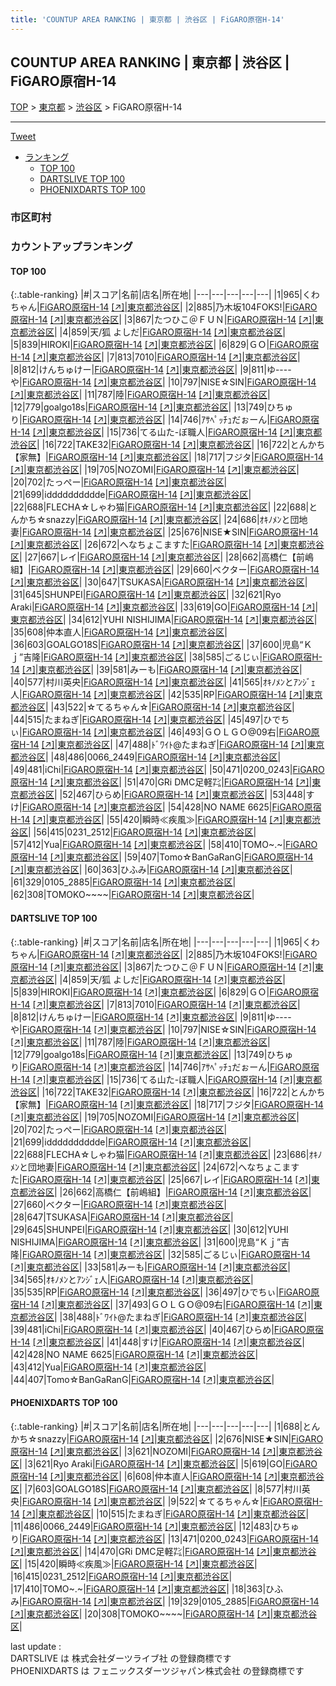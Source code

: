 ```yaml
---
title: 'COUNTUP AREA RANKING | 東京都 | 渋谷区 | FiGARO原宿H-14'
---
```

## COUNTUP AREA RANKING | 東京都 | 渋谷区 | FiGARO原宿H-14

[TOP](/darts/rank/) > [東京都](/darts/rank/東京都/) > [渋谷区](/darts/rank/東京都/渋谷区/) > FiGARO原宿H-14

___

<a href="https://twitter.com/share?ref_src=twsrc%5Etfw" data-text="COUNTUP AREA RANKING | 東京都渋谷区FiGARO原宿H-14" class="twitter-share-button" data-hashtags="DARTSLIVE,PHOENIXDARTS,darts,ダーツ" data-show-count="false">Tweet</a>

* [ランキング](#カウントアップランキング)
    * [TOP 100](#top-100)
    * [DARTSLIVE TOP 100](#dartslive-top-100)
    * [PHOENIXDARTS TOP 100](#phoenixdarts-top-100)

### 市区町村

<ul>

</ul>

### カウントアップランキング

#### TOP 100



{:.table-ranking}
|#|スコア|名前|店名|所在地|
|---|---|---|---|---|
|1|965|<span class="rank-name-dl">くわちゃん</span>|<a href="/darts/rank/shops/7b7c4f6a88a58c7e0d9b047a20a7ba1e.html">FiGARO原宿H-14</a> <a href="https://search.dartslive.com/jp/shop/7b7c4f6a88a58c7e0d9b047a20a7ba1e">[↗]</a>|<a href="/darts/rank/東京都/渋谷区">東京都渋谷区</a>|
|2|885|<span class="rank-name-dl">乃木坂104FOKS!</span>|<a href="/darts/rank/shops/7b7c4f6a88a58c7e0d9b047a20a7ba1e.html">FiGARO原宿H-14</a> <a href="https://search.dartslive.com/jp/shop/7b7c4f6a88a58c7e0d9b047a20a7ba1e">[↗]</a>|<a href="/darts/rank/東京都/渋谷区">東京都渋谷区</a>|
|3|867|<span class="rank-name-dl">たつひこ＠ＦＵＮ</span>|<a href="/darts/rank/shops/7b7c4f6a88a58c7e0d9b047a20a7ba1e.html">FiGARO原宿H-14</a> <a href="https://search.dartslive.com/jp/shop/7b7c4f6a88a58c7e0d9b047a20a7ba1e">[↗]</a>|<a href="/darts/rank/東京都/渋谷区">東京都渋谷区</a>|
|4|859|<span class="rank-name-dl">天/狐 よしだ</span>|<a href="/darts/rank/shops/7b7c4f6a88a58c7e0d9b047a20a7ba1e.html">FiGARO原宿H-14</a> <a href="https://search.dartslive.com/jp/shop/7b7c4f6a88a58c7e0d9b047a20a7ba1e">[↗]</a>|<a href="/darts/rank/東京都/渋谷区">東京都渋谷区</a>|
|5|839|<span class="rank-name-dl">HIROKI</span>|<a href="/darts/rank/shops/7b7c4f6a88a58c7e0d9b047a20a7ba1e.html">FiGARO原宿H-14</a> <a href="https://search.dartslive.com/jp/shop/7b7c4f6a88a58c7e0d9b047a20a7ba1e">[↗]</a>|<a href="/darts/rank/東京都/渋谷区">東京都渋谷区</a>|
|6|829|<span class="rank-name-dl">ＧＯ</span>|<a href="/darts/rank/shops/7b7c4f6a88a58c7e0d9b047a20a7ba1e.html">FiGARO原宿H-14</a> <a href="https://search.dartslive.com/jp/shop/7b7c4f6a88a58c7e0d9b047a20a7ba1e">[↗]</a>|<a href="/darts/rank/東京都/渋谷区">東京都渋谷区</a>|
|7|813|<span class="rank-name-dl">7010</span>|<a href="/darts/rank/shops/7b7c4f6a88a58c7e0d9b047a20a7ba1e.html">FiGARO原宿H-14</a> <a href="https://search.dartslive.com/jp/shop/7b7c4f6a88a58c7e0d9b047a20a7ba1e">[↗]</a>|<a href="/darts/rank/東京都/渋谷区">東京都渋谷区</a>|
|8|812|<span class="rank-name-dl">けんちゅけー</span>|<a href="/darts/rank/shops/7b7c4f6a88a58c7e0d9b047a20a7ba1e.html">FiGARO原宿H-14</a> <a href="https://search.dartslive.com/jp/shop/7b7c4f6a88a58c7e0d9b047a20a7ba1e">[↗]</a>|<a href="/darts/rank/東京都/渋谷区">東京都渋谷区</a>|
|9|811|<span class="rank-name-dl">ゆ----や</span>|<a href="/darts/rank/shops/7b7c4f6a88a58c7e0d9b047a20a7ba1e.html">FiGARO原宿H-14</a> <a href="https://search.dartslive.com/jp/shop/7b7c4f6a88a58c7e0d9b047a20a7ba1e">[↗]</a>|<a href="/darts/rank/東京都/渋谷区">東京都渋谷区</a>|
|10|797|<span class="rank-name-dl">NISE☆SIN</span>|<a href="/darts/rank/shops/7b7c4f6a88a58c7e0d9b047a20a7ba1e.html">FiGARO原宿H-14</a> <a href="https://search.dartslive.com/jp/shop/7b7c4f6a88a58c7e0d9b047a20a7ba1e">[↗]</a>|<a href="/darts/rank/東京都/渋谷区">東京都渋谷区</a>|
|11|787|<span class="rank-name-dl">陸</span>|<a href="/darts/rank/shops/7b7c4f6a88a58c7e0d9b047a20a7ba1e.html">FiGARO原宿H-14</a> <a href="https://search.dartslive.com/jp/shop/7b7c4f6a88a58c7e0d9b047a20a7ba1e">[↗]</a>|<a href="/darts/rank/東京都/渋谷区">東京都渋谷区</a>|
|12|779|<span class="rank-name-dl">goalgo18s</span>|<a href="/darts/rank/shops/7b7c4f6a88a58c7e0d9b047a20a7ba1e.html">FiGARO原宿H-14</a> <a href="https://search.dartslive.com/jp/shop/7b7c4f6a88a58c7e0d9b047a20a7ba1e">[↗]</a>|<a href="/darts/rank/東京都/渋谷区">東京都渋谷区</a>|
|13|749|<span class="rank-name-dl">ひちゅり</span>|<a href="/darts/rank/shops/7b7c4f6a88a58c7e0d9b047a20a7ba1e.html">FiGARO原宿H-14</a> <a href="https://search.dartslive.com/jp/shop/7b7c4f6a88a58c7e0d9b047a20a7ba1e">[↗]</a>|<a href="/darts/rank/東京都/渋谷区">東京都渋谷区</a>|
|14|746|<span class="rank-name-dl">ｱｻﾍﾟｯﾁｭだぉーん</span>|<a href="/darts/rank/shops/7b7c4f6a88a58c7e0d9b047a20a7ba1e.html">FiGARO原宿H-14</a> <a href="https://search.dartslive.com/jp/shop/7b7c4f6a88a58c7e0d9b047a20a7ba1e">[↗]</a>|<a href="/darts/rank/東京都/渋谷区">東京都渋谷区</a>|
|15|736|<span class="rank-name-dl">てる山た-ぼ職人</span>|<a href="/darts/rank/shops/7b7c4f6a88a58c7e0d9b047a20a7ba1e.html">FiGARO原宿H-14</a> <a href="https://search.dartslive.com/jp/shop/7b7c4f6a88a58c7e0d9b047a20a7ba1e">[↗]</a>|<a href="/darts/rank/東京都/渋谷区">東京都渋谷区</a>|
|16|722|<span class="rank-name-dl">TAKE32</span>|<a href="/darts/rank/shops/7b7c4f6a88a58c7e0d9b047a20a7ba1e.html">FiGARO原宿H-14</a> <a href="https://search.dartslive.com/jp/shop/7b7c4f6a88a58c7e0d9b047a20a7ba1e">[↗]</a>|<a href="/darts/rank/東京都/渋谷区">東京都渋谷区</a>|
|16|722|<span class="rank-name-dl">とんかち【家無】</span>|<a href="/darts/rank/shops/7b7c4f6a88a58c7e0d9b047a20a7ba1e.html">FiGARO原宿H-14</a> <a href="https://search.dartslive.com/jp/shop/7b7c4f6a88a58c7e0d9b047a20a7ba1e">[↗]</a>|<a href="/darts/rank/東京都/渋谷区">東京都渋谷区</a>|
|18|717|<span class="rank-name-dl">フジタ</span>|<a href="/darts/rank/shops/7b7c4f6a88a58c7e0d9b047a20a7ba1e.html">FiGARO原宿H-14</a> <a href="https://search.dartslive.com/jp/shop/7b7c4f6a88a58c7e0d9b047a20a7ba1e">[↗]</a>|<a href="/darts/rank/東京都/渋谷区">東京都渋谷区</a>|
|19|705|<span class="rank-name-dl">NOZOMI</span>|<a href="/darts/rank/shops/7b7c4f6a88a58c7e0d9b047a20a7ba1e.html">FiGARO原宿H-14</a> <a href="https://search.dartslive.com/jp/shop/7b7c4f6a88a58c7e0d9b047a20a7ba1e">[↗]</a>|<a href="/darts/rank/東京都/渋谷区">東京都渋谷区</a>|
|20|702|<span class="rank-name-dl">たっぺー</span>|<a href="/darts/rank/shops/7b7c4f6a88a58c7e0d9b047a20a7ba1e.html">FiGARO原宿H-14</a> <a href="https://search.dartslive.com/jp/shop/7b7c4f6a88a58c7e0d9b047a20a7ba1e">[↗]</a>|<a href="/darts/rank/東京都/渋谷区">東京都渋谷区</a>|
|21|699|<span class="rank-name-dl">idddddddddde</span>|<a href="/darts/rank/shops/7b7c4f6a88a58c7e0d9b047a20a7ba1e.html">FiGARO原宿H-14</a> <a href="https://search.dartslive.com/jp/shop/7b7c4f6a88a58c7e0d9b047a20a7ba1e">[↗]</a>|<a href="/darts/rank/東京都/渋谷区">東京都渋谷区</a>|
|22|688|<span class="rank-name-dl">FLECHA☆しゃわ猫</span>|<a href="/darts/rank/shops/7b7c4f6a88a58c7e0d9b047a20a7ba1e.html">FiGARO原宿H-14</a> <a href="https://search.dartslive.com/jp/shop/7b7c4f6a88a58c7e0d9b047a20a7ba1e">[↗]</a>|<a href="/darts/rank/東京都/渋谷区">東京都渋谷区</a>|
|22|688|<span class="rank-name-pd">とんかち☆snazzy</span>|<a href="/darts/rank/shops/59173.html">FiGARO原宿H-14</a> <a href="https://vs.phoenixdarts.com/jp/shop/shopDetailInfo/s_59173?s_seq=59173">[↗]</a>|<a href="/darts/rank/東京都/渋谷区">東京都渋谷区</a>|
|24|686|<span class="rank-name-dl">ｵｷﾉﾒﾝと団地妻</span>|<a href="/darts/rank/shops/7b7c4f6a88a58c7e0d9b047a20a7ba1e.html">FiGARO原宿H-14</a> <a href="https://search.dartslive.com/jp/shop/7b7c4f6a88a58c7e0d9b047a20a7ba1e">[↗]</a>|<a href="/darts/rank/東京都/渋谷区">東京都渋谷区</a>|
|25|676|<span class="rank-name-pd">NISE★SIN</span>|<a href="/darts/rank/shops/59173.html">FiGARO原宿H-14</a> <a href="https://vs.phoenixdarts.com/jp/shop/shopDetailInfo/s_59173?s_seq=59173">[↗]</a>|<a href="/darts/rank/東京都/渋谷区">東京都渋谷区</a>|
|26|672|<span class="rank-name-dl">へなちょこますた</span>|<a href="/darts/rank/shops/7b7c4f6a88a58c7e0d9b047a20a7ba1e.html">FiGARO原宿H-14</a> <a href="https://search.dartslive.com/jp/shop/7b7c4f6a88a58c7e0d9b047a20a7ba1e">[↗]</a>|<a href="/darts/rank/東京都/渋谷区">東京都渋谷区</a>|
|27|667|<span class="rank-name-dl">レイ</span>|<a href="/darts/rank/shops/7b7c4f6a88a58c7e0d9b047a20a7ba1e.html">FiGARO原宿H-14</a> <a href="https://search.dartslive.com/jp/shop/7b7c4f6a88a58c7e0d9b047a20a7ba1e">[↗]</a>|<a href="/darts/rank/東京都/渋谷区">東京都渋谷区</a>|
|28|662|<span class="rank-name-dl">高橋仁【前嶋組】</span>|<a href="/darts/rank/shops/7b7c4f6a88a58c7e0d9b047a20a7ba1e.html">FiGARO原宿H-14</a> <a href="https://search.dartslive.com/jp/shop/7b7c4f6a88a58c7e0d9b047a20a7ba1e">[↗]</a>|<a href="/darts/rank/東京都/渋谷区">東京都渋谷区</a>|
|29|660|<span class="rank-name-dl">ベクター</span>|<a href="/darts/rank/shops/7b7c4f6a88a58c7e0d9b047a20a7ba1e.html">FiGARO原宿H-14</a> <a href="https://search.dartslive.com/jp/shop/7b7c4f6a88a58c7e0d9b047a20a7ba1e">[↗]</a>|<a href="/darts/rank/東京都/渋谷区">東京都渋谷区</a>|
|30|647|<span class="rank-name-dl">TSUKASA</span>|<a href="/darts/rank/shops/7b7c4f6a88a58c7e0d9b047a20a7ba1e.html">FiGARO原宿H-14</a> <a href="https://search.dartslive.com/jp/shop/7b7c4f6a88a58c7e0d9b047a20a7ba1e">[↗]</a>|<a href="/darts/rank/東京都/渋谷区">東京都渋谷区</a>|
|31|645|<span class="rank-name-dl">SHUNPEI</span>|<a href="/darts/rank/shops/7b7c4f6a88a58c7e0d9b047a20a7ba1e.html">FiGARO原宿H-14</a> <a href="https://search.dartslive.com/jp/shop/7b7c4f6a88a58c7e0d9b047a20a7ba1e">[↗]</a>|<a href="/darts/rank/東京都/渋谷区">東京都渋谷区</a>|
|32|621|<span class="rank-name-pd">Ryo Araki</span>|<a href="/darts/rank/shops/59173.html">FiGARO原宿H-14</a> <a href="https://vs.phoenixdarts.com/jp/shop/shopDetailInfo/s_59173?s_seq=59173">[↗]</a>|<a href="/darts/rank/東京都/渋谷区">東京都渋谷区</a>|
|33|619|<span class="rank-name-pd">GO</span>|<a href="/darts/rank/shops/59173.html">FiGARO原宿H-14</a> <a href="https://vs.phoenixdarts.com/jp/shop/shopDetailInfo/s_59173?s_seq=59173">[↗]</a>|<a href="/darts/rank/東京都/渋谷区">東京都渋谷区</a>|
|34|612|<span class="rank-name-dl">YUHI NISHIJIMA</span>|<a href="/darts/rank/shops/7b7c4f6a88a58c7e0d9b047a20a7ba1e.html">FiGARO原宿H-14</a> <a href="https://search.dartslive.com/jp/shop/7b7c4f6a88a58c7e0d9b047a20a7ba1e">[↗]</a>|<a href="/darts/rank/東京都/渋谷区">東京都渋谷区</a>|
|35|608|<span class="rank-name-pd">仲本直人</span>|<a href="/darts/rank/shops/59173.html">FiGARO原宿H-14</a> <a href="https://vs.phoenixdarts.com/jp/shop/shopDetailInfo/s_59173?s_seq=59173">[↗]</a>|<a href="/darts/rank/東京都/渋谷区">東京都渋谷区</a>|
|36|603|<span class="rank-name-pd">GOALGO18S</span>|<a href="/darts/rank/shops/59173.html">FiGARO原宿H-14</a> <a href="https://vs.phoenixdarts.com/jp/shop/shopDetailInfo/s_59173?s_seq=59173">[↗]</a>|<a href="/darts/rank/東京都/渋谷区">東京都渋谷区</a>|
|37|600|<span class="rank-name-dl">児島“Ｋｊ”吉隆</span>|<a href="/darts/rank/shops/7b7c4f6a88a58c7e0d9b047a20a7ba1e.html">FiGARO原宿H-14</a> <a href="https://search.dartslive.com/jp/shop/7b7c4f6a88a58c7e0d9b047a20a7ba1e">[↗]</a>|<a href="/darts/rank/東京都/渋谷区">東京都渋谷区</a>|
|38|585|<span class="rank-name-dl">ごるじぃ</span>|<a href="/darts/rank/shops/7b7c4f6a88a58c7e0d9b047a20a7ba1e.html">FiGARO原宿H-14</a> <a href="https://search.dartslive.com/jp/shop/7b7c4f6a88a58c7e0d9b047a20a7ba1e">[↗]</a>|<a href="/darts/rank/東京都/渋谷区">東京都渋谷区</a>|
|39|581|<span class="rank-name-dl">みーも</span>|<a href="/darts/rank/shops/7b7c4f6a88a58c7e0d9b047a20a7ba1e.html">FiGARO原宿H-14</a> <a href="https://search.dartslive.com/jp/shop/7b7c4f6a88a58c7e0d9b047a20a7ba1e">[↗]</a>|<a href="/darts/rank/東京都/渋谷区">東京都渋谷区</a>|
|40|577|<span class="rank-name-pd">村川英央</span>|<a href="/darts/rank/shops/59173.html">FiGARO原宿H-14</a> <a href="https://vs.phoenixdarts.com/jp/shop/shopDetailInfo/s_59173?s_seq=59173">[↗]</a>|<a href="/darts/rank/東京都/渋谷区">東京都渋谷区</a>|
|41|565|<span class="rank-name-dl">ｵｷﾉﾒﾝとｱﾝｼﾞｪ人</span>|<a href="/darts/rank/shops/7b7c4f6a88a58c7e0d9b047a20a7ba1e.html">FiGARO原宿H-14</a> <a href="https://search.dartslive.com/jp/shop/7b7c4f6a88a58c7e0d9b047a20a7ba1e">[↗]</a>|<a href="/darts/rank/東京都/渋谷区">東京都渋谷区</a>|
|42|535|<span class="rank-name-dl">RP</span>|<a href="/darts/rank/shops/7b7c4f6a88a58c7e0d9b047a20a7ba1e.html">FiGARO原宿H-14</a> <a href="https://search.dartslive.com/jp/shop/7b7c4f6a88a58c7e0d9b047a20a7ba1e">[↗]</a>|<a href="/darts/rank/東京都/渋谷区">東京都渋谷区</a>|
|43|522|<span class="rank-name-pd">☆てるちゃん☆</span>|<a href="/darts/rank/shops/59173.html">FiGARO原宿H-14</a> <a href="https://vs.phoenixdarts.com/jp/shop/shopDetailInfo/s_59173?s_seq=59173">[↗]</a>|<a href="/darts/rank/東京都/渋谷区">東京都渋谷区</a>|
|44|515|<span class="rank-name-pd">たまねぎ</span>|<a href="/darts/rank/shops/59173.html">FiGARO原宿H-14</a> <a href="https://vs.phoenixdarts.com/jp/shop/shopDetailInfo/s_59173?s_seq=59173">[↗]</a>|<a href="/darts/rank/東京都/渋谷区">東京都渋谷区</a>|
|45|497|<span class="rank-name-dl">ひでちぃ</span>|<a href="/darts/rank/shops/7b7c4f6a88a58c7e0d9b047a20a7ba1e.html">FiGARO原宿H-14</a> <a href="https://search.dartslive.com/jp/shop/7b7c4f6a88a58c7e0d9b047a20a7ba1e">[↗]</a>|<a href="/darts/rank/東京都/渋谷区">東京都渋谷区</a>|
|46|493|<span class="rank-name-dl">ＧＯＬＧＯ@09右</span>|<a href="/darts/rank/shops/7b7c4f6a88a58c7e0d9b047a20a7ba1e.html">FiGARO原宿H-14</a> <a href="https://search.dartslive.com/jp/shop/7b7c4f6a88a58c7e0d9b047a20a7ba1e">[↗]</a>|<a href="/darts/rank/東京都/渋谷区">東京都渋谷区</a>|
|47|488|<span class="rank-name-dl">ﾄﾞﾜｲﾄ@たまねぎ</span>|<a href="/darts/rank/shops/7b7c4f6a88a58c7e0d9b047a20a7ba1e.html">FiGARO原宿H-14</a> <a href="https://search.dartslive.com/jp/shop/7b7c4f6a88a58c7e0d9b047a20a7ba1e">[↗]</a>|<a href="/darts/rank/東京都/渋谷区">東京都渋谷区</a>|
|48|486|<span class="rank-name-pd">0066_2449</span>|<a href="/darts/rank/shops/59173.html">FiGARO原宿H-14</a> <a href="https://vs.phoenixdarts.com/jp/shop/shopDetailInfo/s_59173?s_seq=59173">[↗]</a>|<a href="/darts/rank/東京都/渋谷区">東京都渋谷区</a>|
|49|481|<span class="rank-name-dl">iChi</span>|<a href="/darts/rank/shops/7b7c4f6a88a58c7e0d9b047a20a7ba1e.html">FiGARO原宿H-14</a> <a href="https://search.dartslive.com/jp/shop/7b7c4f6a88a58c7e0d9b047a20a7ba1e">[↗]</a>|<a href="/darts/rank/東京都/渋谷区">東京都渋谷区</a>|
|50|471|<span class="rank-name-pd">0200_0243</span>|<a href="/darts/rank/shops/59173.html">FiGARO原宿H-14</a> <a href="https://vs.phoenixdarts.com/jp/shop/shopDetailInfo/s_59173?s_seq=59173">[↗]</a>|<a href="/darts/rank/東京都/渋谷区">東京都渋谷区</a>|
|51|470|<span class="rank-name-pd">GRi DMC足軽㌠</span>|<a href="/darts/rank/shops/59173.html">FiGARO原宿H-14</a> <a href="https://vs.phoenixdarts.com/jp/shop/shopDetailInfo/s_59173?s_seq=59173">[↗]</a>|<a href="/darts/rank/東京都/渋谷区">東京都渋谷区</a>|
|52|467|<span class="rank-name-dl">ひらめ</span>|<a href="/darts/rank/shops/7b7c4f6a88a58c7e0d9b047a20a7ba1e.html">FiGARO原宿H-14</a> <a href="https://search.dartslive.com/jp/shop/7b7c4f6a88a58c7e0d9b047a20a7ba1e">[↗]</a>|<a href="/darts/rank/東京都/渋谷区">東京都渋谷区</a>|
|53|448|<span class="rank-name-dl">すけ</span>|<a href="/darts/rank/shops/7b7c4f6a88a58c7e0d9b047a20a7ba1e.html">FiGARO原宿H-14</a> <a href="https://search.dartslive.com/jp/shop/7b7c4f6a88a58c7e0d9b047a20a7ba1e">[↗]</a>|<a href="/darts/rank/東京都/渋谷区">東京都渋谷区</a>|
|54|428|<span class="rank-name-dl">NO NAME 6625</span>|<a href="/darts/rank/shops/7b7c4f6a88a58c7e0d9b047a20a7ba1e.html">FiGARO原宿H-14</a> <a href="https://search.dartslive.com/jp/shop/7b7c4f6a88a58c7e0d9b047a20a7ba1e">[↗]</a>|<a href="/darts/rank/東京都/渋谷区">東京都渋谷区</a>|
|55|420|<span class="rank-name-pd">瞬時≪疾風≫</span>|<a href="/darts/rank/shops/59173.html">FiGARO原宿H-14</a> <a href="https://vs.phoenixdarts.com/jp/shop/shopDetailInfo/s_59173?s_seq=59173">[↗]</a>|<a href="/darts/rank/東京都/渋谷区">東京都渋谷区</a>|
|56|415|<span class="rank-name-pd">0231_2512</span>|<a href="/darts/rank/shops/59173.html">FiGARO原宿H-14</a> <a href="https://vs.phoenixdarts.com/jp/shop/shopDetailInfo/s_59173?s_seq=59173">[↗]</a>|<a href="/darts/rank/東京都/渋谷区">東京都渋谷区</a>|
|57|412|<span class="rank-name-dl">Yua</span>|<a href="/darts/rank/shops/7b7c4f6a88a58c7e0d9b047a20a7ba1e.html">FiGARO原宿H-14</a> <a href="https://search.dartslive.com/jp/shop/7b7c4f6a88a58c7e0d9b047a20a7ba1e">[↗]</a>|<a href="/darts/rank/東京都/渋谷区">東京都渋谷区</a>|
|58|410|<span class="rank-name-pd">TOMO~.~</span>|<a href="/darts/rank/shops/59173.html">FiGARO原宿H-14</a> <a href="https://vs.phoenixdarts.com/jp/shop/shopDetailInfo/s_59173?s_seq=59173">[↗]</a>|<a href="/darts/rank/東京都/渋谷区">東京都渋谷区</a>|
|59|407|<span class="rank-name-dl">Tomo☆BanGaRanG</span>|<a href="/darts/rank/shops/7b7c4f6a88a58c7e0d9b047a20a7ba1e.html">FiGARO原宿H-14</a> <a href="https://search.dartslive.com/jp/shop/7b7c4f6a88a58c7e0d9b047a20a7ba1e">[↗]</a>|<a href="/darts/rank/東京都/渋谷区">東京都渋谷区</a>|
|60|363|<span class="rank-name-pd">ひふみ</span>|<a href="/darts/rank/shops/59173.html">FiGARO原宿H-14</a> <a href="https://vs.phoenixdarts.com/jp/shop/shopDetailInfo/s_59173?s_seq=59173">[↗]</a>|<a href="/darts/rank/東京都/渋谷区">東京都渋谷区</a>|
|61|329|<span class="rank-name-pd">0105_2885</span>|<a href="/darts/rank/shops/59173.html">FiGARO原宿H-14</a> <a href="https://vs.phoenixdarts.com/jp/shop/shopDetailInfo/s_59173?s_seq=59173">[↗]</a>|<a href="/darts/rank/東京都/渋谷区">東京都渋谷区</a>|
|62|308|<span class="rank-name-pd">TOMOKO~~~~</span>|<a href="/darts/rank/shops/59173.html">FiGARO原宿H-14</a> <a href="https://vs.phoenixdarts.com/jp/shop/shopDetailInfo/s_59173?s_seq=59173">[↗]</a>|<a href="/darts/rank/東京都/渋谷区">東京都渋谷区</a>|


#### DARTSLIVE TOP 100



{:.table-ranking}
|#|スコア|名前|店名|所在地|
|---|---|---|---|---|
|1|965|<span class="rank-name-dl">くわちゃん</span>|<a href="/darts/rank/shops/7b7c4f6a88a58c7e0d9b047a20a7ba1e.html">FiGARO原宿H-14</a> <a href="https://search.dartslive.com/jp/shop/7b7c4f6a88a58c7e0d9b047a20a7ba1e">[↗]</a>|<a href="/darts/rank/東京都/渋谷区">東京都渋谷区</a>|
|2|885|<span class="rank-name-dl">乃木坂104FOKS!</span>|<a href="/darts/rank/shops/7b7c4f6a88a58c7e0d9b047a20a7ba1e.html">FiGARO原宿H-14</a> <a href="https://search.dartslive.com/jp/shop/7b7c4f6a88a58c7e0d9b047a20a7ba1e">[↗]</a>|<a href="/darts/rank/東京都/渋谷区">東京都渋谷区</a>|
|3|867|<span class="rank-name-dl">たつひこ＠ＦＵＮ</span>|<a href="/darts/rank/shops/7b7c4f6a88a58c7e0d9b047a20a7ba1e.html">FiGARO原宿H-14</a> <a href="https://search.dartslive.com/jp/shop/7b7c4f6a88a58c7e0d9b047a20a7ba1e">[↗]</a>|<a href="/darts/rank/東京都/渋谷区">東京都渋谷区</a>|
|4|859|<span class="rank-name-dl">天/狐 よしだ</span>|<a href="/darts/rank/shops/7b7c4f6a88a58c7e0d9b047a20a7ba1e.html">FiGARO原宿H-14</a> <a href="https://search.dartslive.com/jp/shop/7b7c4f6a88a58c7e0d9b047a20a7ba1e">[↗]</a>|<a href="/darts/rank/東京都/渋谷区">東京都渋谷区</a>|
|5|839|<span class="rank-name-dl">HIROKI</span>|<a href="/darts/rank/shops/7b7c4f6a88a58c7e0d9b047a20a7ba1e.html">FiGARO原宿H-14</a> <a href="https://search.dartslive.com/jp/shop/7b7c4f6a88a58c7e0d9b047a20a7ba1e">[↗]</a>|<a href="/darts/rank/東京都/渋谷区">東京都渋谷区</a>|
|6|829|<span class="rank-name-dl">ＧＯ</span>|<a href="/darts/rank/shops/7b7c4f6a88a58c7e0d9b047a20a7ba1e.html">FiGARO原宿H-14</a> <a href="https://search.dartslive.com/jp/shop/7b7c4f6a88a58c7e0d9b047a20a7ba1e">[↗]</a>|<a href="/darts/rank/東京都/渋谷区">東京都渋谷区</a>|
|7|813|<span class="rank-name-dl">7010</span>|<a href="/darts/rank/shops/7b7c4f6a88a58c7e0d9b047a20a7ba1e.html">FiGARO原宿H-14</a> <a href="https://search.dartslive.com/jp/shop/7b7c4f6a88a58c7e0d9b047a20a7ba1e">[↗]</a>|<a href="/darts/rank/東京都/渋谷区">東京都渋谷区</a>|
|8|812|<span class="rank-name-dl">けんちゅけー</span>|<a href="/darts/rank/shops/7b7c4f6a88a58c7e0d9b047a20a7ba1e.html">FiGARO原宿H-14</a> <a href="https://search.dartslive.com/jp/shop/7b7c4f6a88a58c7e0d9b047a20a7ba1e">[↗]</a>|<a href="/darts/rank/東京都/渋谷区">東京都渋谷区</a>|
|9|811|<span class="rank-name-dl">ゆ----や</span>|<a href="/darts/rank/shops/7b7c4f6a88a58c7e0d9b047a20a7ba1e.html">FiGARO原宿H-14</a> <a href="https://search.dartslive.com/jp/shop/7b7c4f6a88a58c7e0d9b047a20a7ba1e">[↗]</a>|<a href="/darts/rank/東京都/渋谷区">東京都渋谷区</a>|
|10|797|<span class="rank-name-dl">NISE☆SIN</span>|<a href="/darts/rank/shops/7b7c4f6a88a58c7e0d9b047a20a7ba1e.html">FiGARO原宿H-14</a> <a href="https://search.dartslive.com/jp/shop/7b7c4f6a88a58c7e0d9b047a20a7ba1e">[↗]</a>|<a href="/darts/rank/東京都/渋谷区">東京都渋谷区</a>|
|11|787|<span class="rank-name-dl">陸</span>|<a href="/darts/rank/shops/7b7c4f6a88a58c7e0d9b047a20a7ba1e.html">FiGARO原宿H-14</a> <a href="https://search.dartslive.com/jp/shop/7b7c4f6a88a58c7e0d9b047a20a7ba1e">[↗]</a>|<a href="/darts/rank/東京都/渋谷区">東京都渋谷区</a>|
|12|779|<span class="rank-name-dl">goalgo18s</span>|<a href="/darts/rank/shops/7b7c4f6a88a58c7e0d9b047a20a7ba1e.html">FiGARO原宿H-14</a> <a href="https://search.dartslive.com/jp/shop/7b7c4f6a88a58c7e0d9b047a20a7ba1e">[↗]</a>|<a href="/darts/rank/東京都/渋谷区">東京都渋谷区</a>|
|13|749|<span class="rank-name-dl">ひちゅり</span>|<a href="/darts/rank/shops/7b7c4f6a88a58c7e0d9b047a20a7ba1e.html">FiGARO原宿H-14</a> <a href="https://search.dartslive.com/jp/shop/7b7c4f6a88a58c7e0d9b047a20a7ba1e">[↗]</a>|<a href="/darts/rank/東京都/渋谷区">東京都渋谷区</a>|
|14|746|<span class="rank-name-dl">ｱｻﾍﾟｯﾁｭだぉーん</span>|<a href="/darts/rank/shops/7b7c4f6a88a58c7e0d9b047a20a7ba1e.html">FiGARO原宿H-14</a> <a href="https://search.dartslive.com/jp/shop/7b7c4f6a88a58c7e0d9b047a20a7ba1e">[↗]</a>|<a href="/darts/rank/東京都/渋谷区">東京都渋谷区</a>|
|15|736|<span class="rank-name-dl">てる山た-ぼ職人</span>|<a href="/darts/rank/shops/7b7c4f6a88a58c7e0d9b047a20a7ba1e.html">FiGARO原宿H-14</a> <a href="https://search.dartslive.com/jp/shop/7b7c4f6a88a58c7e0d9b047a20a7ba1e">[↗]</a>|<a href="/darts/rank/東京都/渋谷区">東京都渋谷区</a>|
|16|722|<span class="rank-name-dl">TAKE32</span>|<a href="/darts/rank/shops/7b7c4f6a88a58c7e0d9b047a20a7ba1e.html">FiGARO原宿H-14</a> <a href="https://search.dartslive.com/jp/shop/7b7c4f6a88a58c7e0d9b047a20a7ba1e">[↗]</a>|<a href="/darts/rank/東京都/渋谷区">東京都渋谷区</a>|
|16|722|<span class="rank-name-dl">とんかち【家無】</span>|<a href="/darts/rank/shops/7b7c4f6a88a58c7e0d9b047a20a7ba1e.html">FiGARO原宿H-14</a> <a href="https://search.dartslive.com/jp/shop/7b7c4f6a88a58c7e0d9b047a20a7ba1e">[↗]</a>|<a href="/darts/rank/東京都/渋谷区">東京都渋谷区</a>|
|18|717|<span class="rank-name-dl">フジタ</span>|<a href="/darts/rank/shops/7b7c4f6a88a58c7e0d9b047a20a7ba1e.html">FiGARO原宿H-14</a> <a href="https://search.dartslive.com/jp/shop/7b7c4f6a88a58c7e0d9b047a20a7ba1e">[↗]</a>|<a href="/darts/rank/東京都/渋谷区">東京都渋谷区</a>|
|19|705|<span class="rank-name-dl">NOZOMI</span>|<a href="/darts/rank/shops/7b7c4f6a88a58c7e0d9b047a20a7ba1e.html">FiGARO原宿H-14</a> <a href="https://search.dartslive.com/jp/shop/7b7c4f6a88a58c7e0d9b047a20a7ba1e">[↗]</a>|<a href="/darts/rank/東京都/渋谷区">東京都渋谷区</a>|
|20|702|<span class="rank-name-dl">たっぺー</span>|<a href="/darts/rank/shops/7b7c4f6a88a58c7e0d9b047a20a7ba1e.html">FiGARO原宿H-14</a> <a href="https://search.dartslive.com/jp/shop/7b7c4f6a88a58c7e0d9b047a20a7ba1e">[↗]</a>|<a href="/darts/rank/東京都/渋谷区">東京都渋谷区</a>|
|21|699|<span class="rank-name-dl">idddddddddde</span>|<a href="/darts/rank/shops/7b7c4f6a88a58c7e0d9b047a20a7ba1e.html">FiGARO原宿H-14</a> <a href="https://search.dartslive.com/jp/shop/7b7c4f6a88a58c7e0d9b047a20a7ba1e">[↗]</a>|<a href="/darts/rank/東京都/渋谷区">東京都渋谷区</a>|
|22|688|<span class="rank-name-dl">FLECHA☆しゃわ猫</span>|<a href="/darts/rank/shops/7b7c4f6a88a58c7e0d9b047a20a7ba1e.html">FiGARO原宿H-14</a> <a href="https://search.dartslive.com/jp/shop/7b7c4f6a88a58c7e0d9b047a20a7ba1e">[↗]</a>|<a href="/darts/rank/東京都/渋谷区">東京都渋谷区</a>|
|23|686|<span class="rank-name-dl">ｵｷﾉﾒﾝと団地妻</span>|<a href="/darts/rank/shops/7b7c4f6a88a58c7e0d9b047a20a7ba1e.html">FiGARO原宿H-14</a> <a href="https://search.dartslive.com/jp/shop/7b7c4f6a88a58c7e0d9b047a20a7ba1e">[↗]</a>|<a href="/darts/rank/東京都/渋谷区">東京都渋谷区</a>|
|24|672|<span class="rank-name-dl">へなちょこますた</span>|<a href="/darts/rank/shops/7b7c4f6a88a58c7e0d9b047a20a7ba1e.html">FiGARO原宿H-14</a> <a href="https://search.dartslive.com/jp/shop/7b7c4f6a88a58c7e0d9b047a20a7ba1e">[↗]</a>|<a href="/darts/rank/東京都/渋谷区">東京都渋谷区</a>|
|25|667|<span class="rank-name-dl">レイ</span>|<a href="/darts/rank/shops/7b7c4f6a88a58c7e0d9b047a20a7ba1e.html">FiGARO原宿H-14</a> <a href="https://search.dartslive.com/jp/shop/7b7c4f6a88a58c7e0d9b047a20a7ba1e">[↗]</a>|<a href="/darts/rank/東京都/渋谷区">東京都渋谷区</a>|
|26|662|<span class="rank-name-dl">高橋仁【前嶋組】</span>|<a href="/darts/rank/shops/7b7c4f6a88a58c7e0d9b047a20a7ba1e.html">FiGARO原宿H-14</a> <a href="https://search.dartslive.com/jp/shop/7b7c4f6a88a58c7e0d9b047a20a7ba1e">[↗]</a>|<a href="/darts/rank/東京都/渋谷区">東京都渋谷区</a>|
|27|660|<span class="rank-name-dl">ベクター</span>|<a href="/darts/rank/shops/7b7c4f6a88a58c7e0d9b047a20a7ba1e.html">FiGARO原宿H-14</a> <a href="https://search.dartslive.com/jp/shop/7b7c4f6a88a58c7e0d9b047a20a7ba1e">[↗]</a>|<a href="/darts/rank/東京都/渋谷区">東京都渋谷区</a>|
|28|647|<span class="rank-name-dl">TSUKASA</span>|<a href="/darts/rank/shops/7b7c4f6a88a58c7e0d9b047a20a7ba1e.html">FiGARO原宿H-14</a> <a href="https://search.dartslive.com/jp/shop/7b7c4f6a88a58c7e0d9b047a20a7ba1e">[↗]</a>|<a href="/darts/rank/東京都/渋谷区">東京都渋谷区</a>|
|29|645|<span class="rank-name-dl">SHUNPEI</span>|<a href="/darts/rank/shops/7b7c4f6a88a58c7e0d9b047a20a7ba1e.html">FiGARO原宿H-14</a> <a href="https://search.dartslive.com/jp/shop/7b7c4f6a88a58c7e0d9b047a20a7ba1e">[↗]</a>|<a href="/darts/rank/東京都/渋谷区">東京都渋谷区</a>|
|30|612|<span class="rank-name-dl">YUHI NISHIJIMA</span>|<a href="/darts/rank/shops/7b7c4f6a88a58c7e0d9b047a20a7ba1e.html">FiGARO原宿H-14</a> <a href="https://search.dartslive.com/jp/shop/7b7c4f6a88a58c7e0d9b047a20a7ba1e">[↗]</a>|<a href="/darts/rank/東京都/渋谷区">東京都渋谷区</a>|
|31|600|<span class="rank-name-dl">児島“Ｋｊ”吉隆</span>|<a href="/darts/rank/shops/7b7c4f6a88a58c7e0d9b047a20a7ba1e.html">FiGARO原宿H-14</a> <a href="https://search.dartslive.com/jp/shop/7b7c4f6a88a58c7e0d9b047a20a7ba1e">[↗]</a>|<a href="/darts/rank/東京都/渋谷区">東京都渋谷区</a>|
|32|585|<span class="rank-name-dl">ごるじぃ</span>|<a href="/darts/rank/shops/7b7c4f6a88a58c7e0d9b047a20a7ba1e.html">FiGARO原宿H-14</a> <a href="https://search.dartslive.com/jp/shop/7b7c4f6a88a58c7e0d9b047a20a7ba1e">[↗]</a>|<a href="/darts/rank/東京都/渋谷区">東京都渋谷区</a>|
|33|581|<span class="rank-name-dl">みーも</span>|<a href="/darts/rank/shops/7b7c4f6a88a58c7e0d9b047a20a7ba1e.html">FiGARO原宿H-14</a> <a href="https://search.dartslive.com/jp/shop/7b7c4f6a88a58c7e0d9b047a20a7ba1e">[↗]</a>|<a href="/darts/rank/東京都/渋谷区">東京都渋谷区</a>|
|34|565|<span class="rank-name-dl">ｵｷﾉﾒﾝとｱﾝｼﾞｪ人</span>|<a href="/darts/rank/shops/7b7c4f6a88a58c7e0d9b047a20a7ba1e.html">FiGARO原宿H-14</a> <a href="https://search.dartslive.com/jp/shop/7b7c4f6a88a58c7e0d9b047a20a7ba1e">[↗]</a>|<a href="/darts/rank/東京都/渋谷区">東京都渋谷区</a>|
|35|535|<span class="rank-name-dl">RP</span>|<a href="/darts/rank/shops/7b7c4f6a88a58c7e0d9b047a20a7ba1e.html">FiGARO原宿H-14</a> <a href="https://search.dartslive.com/jp/shop/7b7c4f6a88a58c7e0d9b047a20a7ba1e">[↗]</a>|<a href="/darts/rank/東京都/渋谷区">東京都渋谷区</a>|
|36|497|<span class="rank-name-dl">ひでちぃ</span>|<a href="/darts/rank/shops/7b7c4f6a88a58c7e0d9b047a20a7ba1e.html">FiGARO原宿H-14</a> <a href="https://search.dartslive.com/jp/shop/7b7c4f6a88a58c7e0d9b047a20a7ba1e">[↗]</a>|<a href="/darts/rank/東京都/渋谷区">東京都渋谷区</a>|
|37|493|<span class="rank-name-dl">ＧＯＬＧＯ@09右</span>|<a href="/darts/rank/shops/7b7c4f6a88a58c7e0d9b047a20a7ba1e.html">FiGARO原宿H-14</a> <a href="https://search.dartslive.com/jp/shop/7b7c4f6a88a58c7e0d9b047a20a7ba1e">[↗]</a>|<a href="/darts/rank/東京都/渋谷区">東京都渋谷区</a>|
|38|488|<span class="rank-name-dl">ﾄﾞﾜｲﾄ@たまねぎ</span>|<a href="/darts/rank/shops/7b7c4f6a88a58c7e0d9b047a20a7ba1e.html">FiGARO原宿H-14</a> <a href="https://search.dartslive.com/jp/shop/7b7c4f6a88a58c7e0d9b047a20a7ba1e">[↗]</a>|<a href="/darts/rank/東京都/渋谷区">東京都渋谷区</a>|
|39|481|<span class="rank-name-dl">iChi</span>|<a href="/darts/rank/shops/7b7c4f6a88a58c7e0d9b047a20a7ba1e.html">FiGARO原宿H-14</a> <a href="https://search.dartslive.com/jp/shop/7b7c4f6a88a58c7e0d9b047a20a7ba1e">[↗]</a>|<a href="/darts/rank/東京都/渋谷区">東京都渋谷区</a>|
|40|467|<span class="rank-name-dl">ひらめ</span>|<a href="/darts/rank/shops/7b7c4f6a88a58c7e0d9b047a20a7ba1e.html">FiGARO原宿H-14</a> <a href="https://search.dartslive.com/jp/shop/7b7c4f6a88a58c7e0d9b047a20a7ba1e">[↗]</a>|<a href="/darts/rank/東京都/渋谷区">東京都渋谷区</a>|
|41|448|<span class="rank-name-dl">すけ</span>|<a href="/darts/rank/shops/7b7c4f6a88a58c7e0d9b047a20a7ba1e.html">FiGARO原宿H-14</a> <a href="https://search.dartslive.com/jp/shop/7b7c4f6a88a58c7e0d9b047a20a7ba1e">[↗]</a>|<a href="/darts/rank/東京都/渋谷区">東京都渋谷区</a>|
|42|428|<span class="rank-name-dl">NO NAME 6625</span>|<a href="/darts/rank/shops/7b7c4f6a88a58c7e0d9b047a20a7ba1e.html">FiGARO原宿H-14</a> <a href="https://search.dartslive.com/jp/shop/7b7c4f6a88a58c7e0d9b047a20a7ba1e">[↗]</a>|<a href="/darts/rank/東京都/渋谷区">東京都渋谷区</a>|
|43|412|<span class="rank-name-dl">Yua</span>|<a href="/darts/rank/shops/7b7c4f6a88a58c7e0d9b047a20a7ba1e.html">FiGARO原宿H-14</a> <a href="https://search.dartslive.com/jp/shop/7b7c4f6a88a58c7e0d9b047a20a7ba1e">[↗]</a>|<a href="/darts/rank/東京都/渋谷区">東京都渋谷区</a>|
|44|407|<span class="rank-name-dl">Tomo☆BanGaRanG</span>|<a href="/darts/rank/shops/7b7c4f6a88a58c7e0d9b047a20a7ba1e.html">FiGARO原宿H-14</a> <a href="https://search.dartslive.com/jp/shop/7b7c4f6a88a58c7e0d9b047a20a7ba1e">[↗]</a>|<a href="/darts/rank/東京都/渋谷区">東京都渋谷区</a>|


#### PHOENIXDARTS TOP 100



{:.table-ranking}
|#|スコア|名前|店名|所在地|
|---|---|---|---|---|
|1|688|<span class="rank-name-pd">とんかち☆snazzy</span>|<a href="/darts/rank/shops/59173.html">FiGARO原宿H-14</a> <a href="https://vs.phoenixdarts.com/jp/shop/shopDetailInfo/s_59173?s_seq=59173">[↗]</a>|<a href="/darts/rank/東京都/渋谷区">東京都渋谷区</a>|
|2|676|<span class="rank-name-pd">NISE★SIN</span>|<a href="/darts/rank/shops/59173.html">FiGARO原宿H-14</a> <a href="https://vs.phoenixdarts.com/jp/shop/shopDetailInfo/s_59173?s_seq=59173">[↗]</a>|<a href="/darts/rank/東京都/渋谷区">東京都渋谷区</a>|
|3|621|<span class="rank-name-pd">NOZOMI</span>|<a href="/darts/rank/shops/59173.html">FiGARO原宿H-14</a> <a href="https://vs.phoenixdarts.com/jp/shop/shopDetailInfo/s_59173?s_seq=59173">[↗]</a>|<a href="/darts/rank/東京都/渋谷区">東京都渋谷区</a>|
|3|621|<span class="rank-name-pd">Ryo Araki</span>|<a href="/darts/rank/shops/59173.html">FiGARO原宿H-14</a> <a href="https://vs.phoenixdarts.com/jp/shop/shopDetailInfo/s_59173?s_seq=59173">[↗]</a>|<a href="/darts/rank/東京都/渋谷区">東京都渋谷区</a>|
|5|619|<span class="rank-name-pd">GO</span>|<a href="/darts/rank/shops/59173.html">FiGARO原宿H-14</a> <a href="https://vs.phoenixdarts.com/jp/shop/shopDetailInfo/s_59173?s_seq=59173">[↗]</a>|<a href="/darts/rank/東京都/渋谷区">東京都渋谷区</a>|
|6|608|<span class="rank-name-pd">仲本直人</span>|<a href="/darts/rank/shops/59173.html">FiGARO原宿H-14</a> <a href="https://vs.phoenixdarts.com/jp/shop/shopDetailInfo/s_59173?s_seq=59173">[↗]</a>|<a href="/darts/rank/東京都/渋谷区">東京都渋谷区</a>|
|7|603|<span class="rank-name-pd">GOALGO18S</span>|<a href="/darts/rank/shops/59173.html">FiGARO原宿H-14</a> <a href="https://vs.phoenixdarts.com/jp/shop/shopDetailInfo/s_59173?s_seq=59173">[↗]</a>|<a href="/darts/rank/東京都/渋谷区">東京都渋谷区</a>|
|8|577|<span class="rank-name-pd">村川英央</span>|<a href="/darts/rank/shops/59173.html">FiGARO原宿H-14</a> <a href="https://vs.phoenixdarts.com/jp/shop/shopDetailInfo/s_59173?s_seq=59173">[↗]</a>|<a href="/darts/rank/東京都/渋谷区">東京都渋谷区</a>|
|9|522|<span class="rank-name-pd">☆てるちゃん☆</span>|<a href="/darts/rank/shops/59173.html">FiGARO原宿H-14</a> <a href="https://vs.phoenixdarts.com/jp/shop/shopDetailInfo/s_59173?s_seq=59173">[↗]</a>|<a href="/darts/rank/東京都/渋谷区">東京都渋谷区</a>|
|10|515|<span class="rank-name-pd">たまねぎ</span>|<a href="/darts/rank/shops/59173.html">FiGARO原宿H-14</a> <a href="https://vs.phoenixdarts.com/jp/shop/shopDetailInfo/s_59173?s_seq=59173">[↗]</a>|<a href="/darts/rank/東京都/渋谷区">東京都渋谷区</a>|
|11|486|<span class="rank-name-pd">0066_2449</span>|<a href="/darts/rank/shops/59173.html">FiGARO原宿H-14</a> <a href="https://vs.phoenixdarts.com/jp/shop/shopDetailInfo/s_59173?s_seq=59173">[↗]</a>|<a href="/darts/rank/東京都/渋谷区">東京都渋谷区</a>|
|12|483|<span class="rank-name-pd">ひちゅり</span>|<a href="/darts/rank/shops/59173.html">FiGARO原宿H-14</a> <a href="https://vs.phoenixdarts.com/jp/shop/shopDetailInfo/s_59173?s_seq=59173">[↗]</a>|<a href="/darts/rank/東京都/渋谷区">東京都渋谷区</a>|
|13|471|<span class="rank-name-pd">0200_0243</span>|<a href="/darts/rank/shops/59173.html">FiGARO原宿H-14</a> <a href="https://vs.phoenixdarts.com/jp/shop/shopDetailInfo/s_59173?s_seq=59173">[↗]</a>|<a href="/darts/rank/東京都/渋谷区">東京都渋谷区</a>|
|14|470|<span class="rank-name-pd">GRi DMC足軽㌠</span>|<a href="/darts/rank/shops/59173.html">FiGARO原宿H-14</a> <a href="https://vs.phoenixdarts.com/jp/shop/shopDetailInfo/s_59173?s_seq=59173">[↗]</a>|<a href="/darts/rank/東京都/渋谷区">東京都渋谷区</a>|
|15|420|<span class="rank-name-pd">瞬時≪疾風≫</span>|<a href="/darts/rank/shops/59173.html">FiGARO原宿H-14</a> <a href="https://vs.phoenixdarts.com/jp/shop/shopDetailInfo/s_59173?s_seq=59173">[↗]</a>|<a href="/darts/rank/東京都/渋谷区">東京都渋谷区</a>|
|16|415|<span class="rank-name-pd">0231_2512</span>|<a href="/darts/rank/shops/59173.html">FiGARO原宿H-14</a> <a href="https://vs.phoenixdarts.com/jp/shop/shopDetailInfo/s_59173?s_seq=59173">[↗]</a>|<a href="/darts/rank/東京都/渋谷区">東京都渋谷区</a>|
|17|410|<span class="rank-name-pd">TOMO~.~</span>|<a href="/darts/rank/shops/59173.html">FiGARO原宿H-14</a> <a href="https://vs.phoenixdarts.com/jp/shop/shopDetailInfo/s_59173?s_seq=59173">[↗]</a>|<a href="/darts/rank/東京都/渋谷区">東京都渋谷区</a>|
|18|363|<span class="rank-name-pd">ひふみ</span>|<a href="/darts/rank/shops/59173.html">FiGARO原宿H-14</a> <a href="https://vs.phoenixdarts.com/jp/shop/shopDetailInfo/s_59173?s_seq=59173">[↗]</a>|<a href="/darts/rank/東京都/渋谷区">東京都渋谷区</a>|
|19|329|<span class="rank-name-pd">0105_2885</span>|<a href="/darts/rank/shops/59173.html">FiGARO原宿H-14</a> <a href="https://vs.phoenixdarts.com/jp/shop/shopDetailInfo/s_59173?s_seq=59173">[↗]</a>|<a href="/darts/rank/東京都/渋谷区">東京都渋谷区</a>|
|20|308|<span class="rank-name-pd">TOMOKO~~~~</span>|<a href="/darts/rank/shops/59173.html">FiGARO原宿H-14</a> <a href="https://vs.phoenixdarts.com/jp/shop/shopDetailInfo/s_59173?s_seq=59173">[↗]</a>|<a href="/darts/rank/東京都/渋谷区">東京都渋谷区</a>|


<div class="footer border-top border-gray-light mt-5 pt-3 text-right text-gray">
    last update : <span style="font-weight: italic" id="foot_last_modified"></span><br />
    DARTSLIVE は 株式会社ダーツライブ社 の登録商標です<br />
    PHOENIXDARTS は フェニックスダーツジャパン株式会社 の登録商標です<br />
</div>

<script src="https://cdnjs.cloudflare.com/ajax/libs/jquery.tablesorter/2.31.3/js/jquery.tablesorter.min.js" integrity="sha512-qzgd5cYSZcosqpzpn7zF2ZId8f/8CHmFKZ8j7mU4OUXTNRd5g+ZHBPsgKEwoqxCtdQvExE5LprwwPAgoicguNg==" crossorigin="anonymous" referrerpolicy="no-referrer"></script>
<link rel="stylesheet" href="https://cdnjs.cloudflare.com/ajax/libs/jquery.tablesorter/2.31.3/css/theme.default.min.css" integrity="sha512-wghhOJkjQX0Lh3NSWvNKeZ0ZpNn+SPVXX1Qyc9OCaogADktxrBiBdKGDoqVUOyhStvMBmJQ8ZdMHiR3wuEq8+w==" crossorigin="anonymous" referrerpolicy="no-referrer" />
<script>
$(function() {
    $(".table-ranking").tablesorter({sortList:[[0, 0]]});
    $("#foot_last_modified").text(formatDate(new Date(document.lastModified), 'yyyy-MM-dd HH:mm:ss'));
});
</script>

<script async src="https://platform.twitter.com/widgets.js" charset="utf-8"></script>